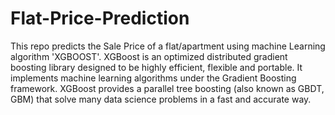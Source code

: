 # Flat-Price-Prediction
This repo predicts the Sale Price of a flat/apartment using machine Learning algorithm 'XGBOOST'.
XGBoost is an optimized distributed gradient boosting library designed to be highly efficient, flexible and portable. It implements machine learning algorithms under the Gradient Boosting framework. XGBoost provides a parallel tree boosting (also known as GBDT, GBM) that solve many data science problems in a fast and accurate way.
